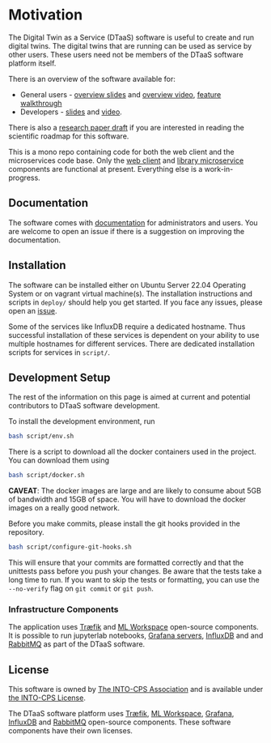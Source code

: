 # Motivation

The Digital Twin as a Service (DTaaS) software is useful to create and run digital twins. The digital twins that are running can be used as service by other users. These users need not be members of the DTaaS software platform itself.

There is an overview of the software available for:

* General users - [overview slides](https://odin.cps.digit.au.dk/into-cps/dtaas/assets/DTaaS-short-intro.pdf) and [overview video](https://odin.cps.digit.au.dk/into-cps/dtaas/assets/videos/DTaaS-short-intro.mp4), [feature walkthrough](https://odin.cps.digit.au.dk/into-cps/dtaas/assets/videos/dtaas-v0.2.0-demo.mp4)
* Developers - [slides](https://odin.cps.digit.au.dk/into-cps/dtaas/assets/DTaaS-overview.pdf) and [video](https://odin.cps.digit.au.dk/into-cps/dtaas/assets/videos/DTaaS-overview.mkv).

There is also a [research paper draft](https://arxiv.org/abs/2305.07244) if you are interested in reading the scientific roadmap for this software.

This is a mono repo containing code for both the web client and the microservices code base. Only the [web client](client) and [library microservice](servers/lib) components are functional at present. Everything else is a work-in-progress.

## Documentation

The software comes with [documentation](https://into-cps-association.github.io/DTaaS/) for administrators and users. You are welcome to open an issue if there is a suggestion on improving the documentation.

## Installation

The software can be installed either on Ubuntu Server 22.04 Operating System or on vagrant virtual machine(s). The installation instructions and scripts in `deploy/` should help you get started. If you face any issues, please open an [issue](https://github.com/INTO-CPS-Association/DTaaS/issues/new/choose).

Some of the services like InfluxDB require a dedicated hostname. Thus successful installation of these services is dependent on your ability to use multiple hostnames for different services. There are dedicated installation scripts for services in `script/`.

## Development Setup

The rest of the information on this page is aimed at current and potential contributors to DTaaS software development.

To install the development environment, run

```bash
bash script/env.sh
```

There is a script to download all the docker containers used in the project. You can download them using

```bash
bash script/docker.sh
```

**CAVEAT**: The docker images are large and are likely to consume about 5GB of bandwidth and 15GB of space. You will have to download the docker images on a really good network.

Before you make commits, please install the git hooks provided in the repository.

```bash
bash script/configure-git-hooks.sh
```

This will ensure that your commits are formatted correctly and that the unittests pass before you push your changes. Be aware that the tests take a long time to run. If you want to skip the tests or formatting, you can use the `--no-verify` flag on `git commit` or `git push`.

### Infrastructure Components

The application uses [Træfik](https://github.com/traefik/traefik) and [ML Workspace](https://github.com/ml-tooling/ml-workspace) open-source components. It is possible to run jupyterlab notebooks, [Grafana servers](script/grafana.sh), [InfluxDB](script/influx.sh) and  and [RabbitMQ](https://github.com/rabbitmq/rabbitmq-server) as part of the DTaaS software.

## License

This software is owned by [The INTO-CPS Association](https://into-cps.org/) and is available under [the INTO-CPS License](./LICENSE.md).

The DTaaS software platform uses [Træfik](https://github.com/traefik/traefik), [ML Workspace](https://github.com/ml-tooling/ml-workspace), [Grafana](https://github.com/grafana/grafana), [InfluxDB](https://github.com/influxdata/influxdb) and [RabbitMQ](https://github.com/rabbitmq/rabbitmq-server) open-source components. These software components have their own licenses.
